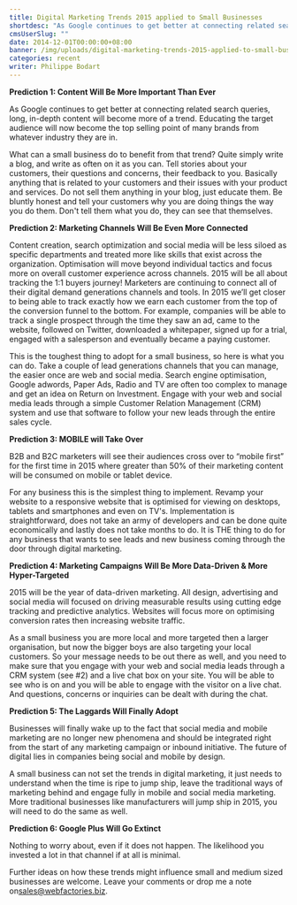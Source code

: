 ```yaml
---
title: Digital Marketing Trends 2015 applied to Small Businesses
shortdesc: "As Google continues to get better at connecting related search queries, long, in-depth content will become more of a trend. Educating the target audience will now become the top selling point of many brands from whatever industry they are in. "
cmsUserSlug: ""
date: 2014-12-01T00:00:00+08:00
banner: /img/uploads/digital-marketing-trends-2015-applied-to-small-businesses.jpg
categories: recent
writer: Philippe Bodart
---
```


**Prediction 1: Content Will Be More Important Than Ever**

As Google continues to get better at connecting related search queries, long, in-depth content will become more of a trend. Educating the target audience will now become the top selling point of many brands from whatever industry they are in. 

What can a small business do to benefit from that trend? Quite simply write a blog, and write as often on it as you can. Tell stories about your customers, their questions and concerns, their feedback to you. Basically anything that is related to your customers and their issues with your product and services. Do not sell them anything in your blog, just educate them. Be bluntly honest and tell your customers why you are doing things the way you do them. Don't tell them what you do, they can see that themselves. 

**Prediction 2: Marketing Channels Will Be Even More Connected**

Content creation, search optimization and social media will be less siloed as specific departments and treated more like skills that exist across the organization. Optimisation will move beyond individual tactics and focus more on overall customer experience across channels. 2015 will be all about tracking the 1:1 buyers journey! Marketers are continuing to connect all of their digital demand generations channels and tools. In 2015 we’ll get closer to being able to track exactly how we earn each customer from the top of the conversion funnel to the bottom. For example, companies will be able to track a single prospect through the time they saw an ad, came to the website, followed on Twitter, downloaded a whitepaper, signed up for a trial, engaged with a salesperson and eventually became a paying customer.

This is the toughest thing to adopt for a small business, so here is what you can do. Take a couple of lead generations channels that you can manage, the easier once are web and social media. Search engine optimisation, Google adwords, Paper Ads, Radio and TV are often too complex to manage and get an idea on Return on Investment. Engage with your web and social media leads through a simple Customer Relation Management (CRM) system and use that software to follow your new leads through the entire sales cycle.

**Prediction 3: MOBILE will Take Over**

B2B and B2C marketers will see their audiences cross over to “mobile first” for the first time in 2015 where greater than 50% of their marketing content will be consumed on mobile or tablet device.

For any business this is the simplest thing to implement. Revamp your website to a responsive website that is optimised for viewing on desktops, tablets and smartphones and even on TV's. Implementation is straightforward, does not take an army of developers and can be done quite economically and lastly does not take months to do. It is THE thing to do for any business that wants to see leads and new business coming through the door through digital marketing.

**Prediction 4: Marketing Campaigns Will Be More Data-Driven &amp; More Hyper-Targeted**

2015 will be the year of data-driven marketing. All design, advertising and social media will focused on driving measurable results using cutting edge tracking and predictive analytics. Websites will focus more on optimising conversion rates then increasing website traffic.

As a small business you are more local and more targeted then a larger organisation, but now the bigger boys are also targeting your local customers. So your message needs to be out there as well, and you need to make sure that you engage with your web and social media leads through a CRM system (see #2) and a live chat box on your site. You will be able to see who is on and you will be able to engage with the visitor on a live chat. And questions, concerns or inquiries can be dealt with during the chat. 

**Prediction 5: The Laggards Will Finally Adopt**

Businesses will finally wake up to the fact that social media and mobile marketing are no longer new phenomena and should be integrated right from the start of any marketing campaign or inbound initiative. The future of digital lies in companies being social and mobile by design.

A small business can not set the trends in digital marketing, it just needs to understand when the time is ripe to jump ship, leave the traditional ways of marketing behind and engage fully in mobile and social media marketing. More traditional businesses like manufacturers will jump ship in 2015, you will need to do the same as well.

**Prediction 6: Google Plus Will Go Extinct**

Nothing to worry about, even if it does not happen. The likelihood you invested a lot in that channel if at all is minimal.

Further ideas on how these trends might influence small and medium sized businesses are welcome. Leave your comments or drop me a note on[sales@webfactories.biz](mailto:sales@webfactories.biz). 

  